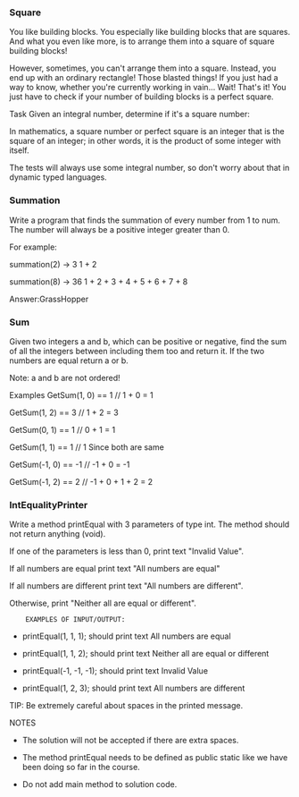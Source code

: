 ### Square
You like building blocks. You especially like building blocks that are squares. And what you even like more, is to arrange them into a square of square building blocks!

However, sometimes, you can't arrange them into a square. Instead, you end up with an ordinary rectangle! Those blasted things! If you just had a way to know, whether you're currently working in vain… Wait! That's it! You just have to check if your number of building blocks is a perfect square.

Task
Given an integral number, determine if it's a square number:

In mathematics, a square number or perfect square is an integer that is the square of an integer; in other words, it is the product of some integer with itself.

The tests will always use some integral number, so don't worry about that in dynamic typed languages.

### Summation
Write a program that finds the summation of every number from 1 to num. The number will always be a positive integer greater than 0.

For example:

summation(2) -> 3
1 + 2

summation(8) -> 36
1 + 2 + 3 + 4 + 5 + 6 + 7 + 8

Answer:GrassHopper

### Sum
Given two integers a and b, which can be positive or negative, find the sum of all the integers between including them too and return it. If the two numbers are equal return a or b.

Note: a and b are not ordered!

Examples
GetSum(1, 0) == 1   // 1 + 0 = 1

GetSum(1, 2) == 3   // 1 + 2 = 3

GetSum(0, 1) == 1   // 0 + 1 = 1

GetSum(1, 1) == 1   // 1 Since both are same

GetSum(-1, 0) == -1 // -1 + 0 = -1

GetSum(-1, 2) == 2  // -1 + 0 + 1 + 2 = 2

### IntEqualityPrinter

Write a method printEqual with 3 parameters of type int. The method should not return anything (void).

If one of the parameters is less than 0, print text "Invalid Value".

If all numbers are equal print text "All numbers are equal"

If all numbers are different print text "All numbers are different".

Otherwise, print "Neither all are equal or different".


        EXAMPLES OF INPUT/OUTPUT:

* printEqual(1, 1, 1); should print text All numbers are equal

* printEqual(1, 1, 2); should print text Neither all are equal or different

* printEqual(-1, -1, -1); should print text Invalid Value

* printEqual(1, 2, 3); should print text All numbers are different


TIP: Be extremely careful about spaces in the printed message.


NOTES

* The solution will not be accepted if there are extra spaces.

* The method printEqual needs to be defined as public static like we have been doing so far in the course.

* Do not add main method to solution code.